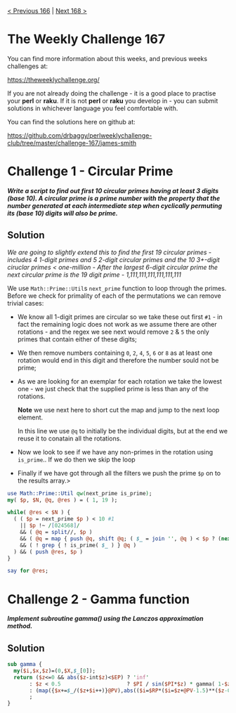[< Previous 166](https://github.com/drbaggy/perlweeklychallenge-club/tree/master/challenge-166/james-smith) |
[Next 168 >](https://github.com/drbaggy/perlweeklychallenge-club/tree/master/challenge-168/james-smith)

# The Weekly Challenge 167

You can find more information about this weeks, and previous weeks challenges at:

  https://theweeklychallenge.org/

If you are not already doing the challenge - it is a good place to practise your
**perl** or **raku**. If it is not **perl** or **raku** you develop in - you can
submit solutions in whichever language you feel comfortable with.

You can find the solutions here on github at:

https://github.com/drbaggy/perlweeklychallenge-club/tree/master/challenge-167/james-smith

# Challenge 1 - Circular Prime

***Write a script to find out first 10 circular primes having at least 3 digits (base 10). A circular prime is a prime number with the property that the number generated at each intermediate step when cyclically permuting its (base 10) digits will also be prime.***

## Solution

*We are going to slightly extend this to find the first 19 circular primes - includes 4 1-digit primes and 5 2-digit circular primes and the 10 3+-digit ciruclar primes < one-million - After the largest 6-digit circular prime the next circular prime is the 19 digit prime - 1,111,111,111,111,111,111*

We use `Math::Prime::Util`s `next_prime` function to loop through the primes. Before we check for primality of each of the permutations we can remove trivial cases:
 
 * We know all 1-digit primes are circular so we take these out first `#1` - in fact the remaining logic does not work as we assume there are other rotations - and the regex we see next would remove `2` & `5` the only primes that contain either of these digits;
 * We then remove numbers containing `0`, `2`, `4`, `5`, `6` or `8` as at least one rotation would end in this digit and therefore the number sould not be prime;
 * As we are looking for an exemplar for each rotation we take the lowest one - we just check that the supplied prime is less than any of the rotations.

   **Note** we use next here to short cut the map and jump to the next loop element.

   In this line we use `@q` to initially be the individual digits, but at the end we reuse it to conatain all the rotations.

 * Now we look to see if we have any non-primes in the rotation using `is_prime`.. If we do then we skip the loop

 * Finally if we have got through all the filters we push the prime `$p` on to the results array.>

```perl
use Math::Prime::Util qw(next_prime is_prime);
my( $p, $N, @q, @res ) = ( 1, 19 );

while( @res < $N ) {
  ( ( $p = next_prime $p ) < 10 #1
    || $p !~ /[024568]/
    && ( @q = split//, $p )
    && ( @q = map { push @q, shift @q; ( $_ = join '', @q ) < $p ? (next) : $_ } 2..@q )
    && ( ! grep { ! is_prime( $_ ) } @q )
  ) && ( push @res, $p )
}

say for @res;
```

# Challenge 2 - Gamma function

***Implement subroutine gamma() using the Lanczos approximation method.***

## Solution

```perl
sub gamma {
  my($i,$x,$z)=(0,$X,$_[0]);
  return ($z<=0 && abs($z-int$z)<$EP) ? 'inf'
       : $z < 0.5                     ? $PI / sin($PI*$z) * gamma( 1-$z )
       : (map({$x+=$_/($z+$i++)}@PV),abs(($i=$RP*($i=$z+@PV-1.5)**($z-0.5)*exp(-$i)*$x)-int$i)<$EP?int$i:$i)[-1]
       ;
}
```
